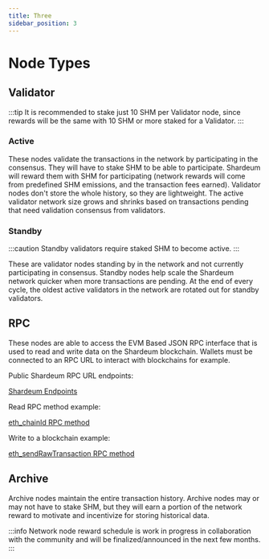```yaml
---
title: Three
sidebar_position: 3
---
```


# Node Types

## Validator

:::tip
It is recommended to stake just 10 SHM per Validator node, 
since rewards will be the same with 10 SHM or more staked for a Validator. 
:::

### Active

These nodes validate the transactions in the network by participating in the consensus. They will have to stake SHM to be able to participate. Shardeum will reward them with SHM for participating (network rewards will come from predefined SHM emissions, and the transaction fees earned). Validator nodes don't store the whole history, so they are lightweight. The active validator network size grows and shrinks based on transactions pending that need validation consensus from validators.

### Standby

:::caution
Standby validators require staked SHM to become active.
:::

These are validator nodes standing by in the network and not currently participating in consensus. Standby nodes help scale the Shardeum network quicker when more transactions are pending. At the end of every cycle, the oldest active validators in the network are rotated out for standby validators.

## RPC

These nodes are able to access the EVM Based JSON RPC interface that is used to read and write data on the Shardeum blockchain.
Wallets must be connected to an RPC URL to interact with blockchains for example. 

Public Shardeum RPC URL endpoints:

[Shardeum Endpoints](/network/endpoints)

Read RPC method example:

[eth_chainId RPC method](https://www.quicknode.com/docs/ethereum/eth_chainId)

Write to a blockchain example:

[eth_sendRawTransaction RPC method](https://www.quicknode.com/docs/ethereum/eth_sendRawTransaction)

## Archive

Archive nodes maintain the entire transaction history. Archive nodes may or may not have to stake SHM, but they will earn a portion of the network reward to motivate and incentivize for storing historical data.

:::info
Network node reward schedule is work in progress in collaboration with the community and will be finalized/announced in the next few months.
:::